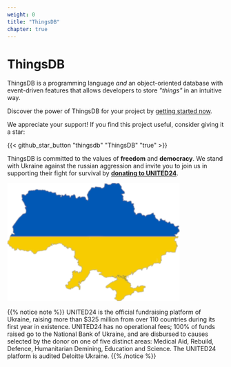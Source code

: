 ```yaml
---
weight: 0
title: "ThingsDB"
chapter: true
---
```


# ThingsDB

ThingsDB is a programming language _and_ an object-oriented database with event-driven features that allows developers to store _"things"_ in an intuitive way.

Discover the power of ThingsDB for your project by [getting started now](./getting-started).

We appreciate your support! If you find this project useful, consider giving it a star:

{{< github_star_button "thingsdb" "ThingsDB" "true" >}}

ThingsDB is committed to the values of **freedom** and **democracy**. We stand with Ukraine against the russian aggression and invite you to join us in supporting their
fight for survival by **[donating to UNITED24](https://u24.gov.ua/donate)**.

![Ukraine](/v1/images/ukraine.png?width=150px)

{{% notice note %}}
UNITED24 is the official fundraising platform of Ukraine, raising more than $325 million from over 110 countries during its first year in existence. UNITED24 has no operational fees; 100% of funds raised go to the National Bank of Ukraine, and are disbursed to causes selected by the donor on one of five distinct areas: Medical Aid, Rebuild, Defence, Humanitarian Demining, Education and Science. The UNITED24 platform is audited Deloitte Ukraine.
{{% /notice %}}